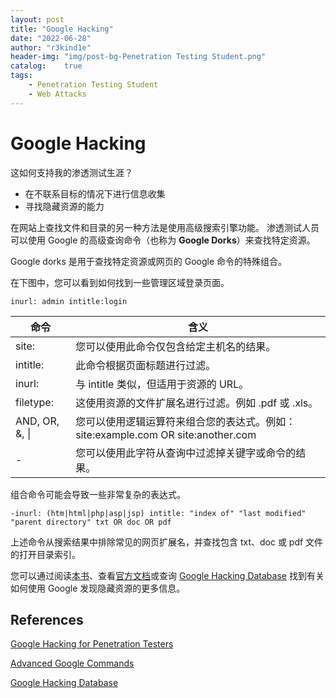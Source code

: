 ```yaml
---
layout: post
title: "Google Hacking"
date: "2022-06-28"
author: "r3kind1e"
header-img: "img/post-bg-Penetration Testing Student.png"
catalog:    true
tags: 
    - Penetration Testing Student
    - Web Attacks
---
```


# Google Hacking
这如何支持我的渗透测试生涯？
* 在不联系目标的情况下进行信息收集
* 寻找隐藏资源的能力

在网站上查找文件和目录的另一种方法是使用高级搜索引擎功能。
渗透测试人员可以使用 Google 的高级查询命令（也称为 **Google Dorks**）来查找特定资源。

Google dorks 是用于查找特定资源或网页的 Google 命令的特殊组合。

在下图中，您可以看到如何找到一些管理区域登录页面。

```
inurl: admin intitle:login
```

|命令|含义|
|---|---|
|site:|您可以使用此命令仅包含给定主机名的结果。|
|intitle:|此命令根据页面标题进行过滤。|
|inurl:|与 intitle 类似，但适用于资源的 URL。|
|filetype:|这使用资源的文件扩展名进行过滤。例如 .pdf 或 .xls。|
|AND, OR, &, \||您可以使用逻辑运算符来组合您的表达式。例如：site:example.com OR site:another.com|
|-|您可以使用此字符从查询中过滤掉关键字或命令的结果。|

组合命令可能会导致一些非常复杂的表达式。

```
-inurl: (htm|html|php|asp|jsp) intitle: "index of" "last modified" "parent directory" txt OR doc OR pdf
```

上述命令从搜索结果中排除常见的网页扩展名，并查找包含 txt、doc 或 pdf 文件的打开目录索引。

您可以通过阅读[本书](https://www.amazon.com/Google-Hacking-Penetration-Testers-Johnny/dp/1597491764/ref=sr_1_1?ie=UTF8&qid=1302083660&sr=8-1)、查看[官方文档](https://developers.google.com/custom-search/docs/xml_results)或查询 [Google Hacking Database](https://www.exploit-db.com/google-hacking-database) 找到有关如何使用 Google 发现隐藏资源的更多信息。

## References
[Google Hacking for Penetration Testers](https://www.amazon.com/Google-Hacking-Penetration-Testers-Johnny/dp/1597491764/ref=sr_1_1?ie=UTF8&qid=1302083660&sr=8-1)

[Advanced Google Commands](https://developers.google.com/custom-search/docs/xml_results)

[Google Hacking Database](https://www.exploit-db.com/google-hacking-database)